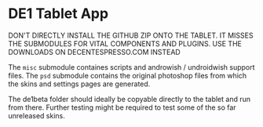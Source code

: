 # DE1 Tablet App

DON'T DIRECTLY INSTALL THE GITHUB ZIP ONTO THE TABLET. IT MISSES THE SUBMODULES FOR VITAL COMPONENTS AND PLUGINS. USE THE DOWNLOADS ON DECENTESPRESSO.COM INSTEAD


The `misc` submodule containes scripts and androwish / undroidwish support files.
The `psd` submodule contains the original photoshop files from which the skins and settings pages are generated.

The de1beta folder should ideally be copyable directly to the tablet and run from there. Further testing might be required to test some of the so far unreleased skins.
